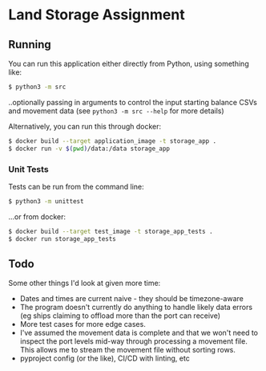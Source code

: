 # Land Storage Assignment

## Running

You can run this application either directly from Python, using something like:

```bash
$ python3 -m src
```

..optionally passing in arguments to control the input starting balance CSVs
and movement data (see `python3 -m src --help` for more details)

Alternatively, you can run this through docker:

```bash
$ docker build --target application_image -t storage_app .
$ docker run -v $(pwd)/data:/data storage_app
```

### Unit Tests

Tests can be run from the command line:

```bash
$ python3 -m unittest
```

...or from docker:

```bash
$ docker build --target test_image -t storage_app_tests .
$ docker run storage_app_tests
```

## Todo

Some other things I'd look at given more time:

* Dates and times are current naive - they should be timezone-aware
* The program doesn't currently do anything to handle likely data errors (eg
  ships claiming to offload more than the port can receive)
* More test cases for more edge cases.
* I've assumed the movement data is complete and that we won't need to
  inspect the port levels mid-way through processing a movement file. 
  This allows me to stream the movement file without sorting rows.
* pyproject config (or the like), CI/CD with linting, etc
